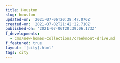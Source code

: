 ```yaml
---
title: Houston
slug: houston
updated-on: '2021-07-06T20:38:47.076Z'
created-on: '2021-07-02T21:42:22.710Z'
published-on: '2021-07-06T20:39:06.173Z'
f_developments:
  - cms/new-homes-collections/creekmont-drive.md
f_featured: true
layout: '[city].html'
tags: city
---
```



